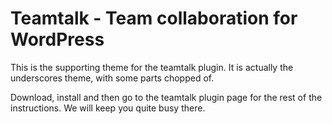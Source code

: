 Teamtalk - Team collaboration for WordPress
===

This is the supporting theme for the teamtalk plugin. It is actually the underscores theme, with some parts chopped of. 

Download, install and then go to the teamtalk plugin page for the rest of the instructions. We will keep you quite busy there.
